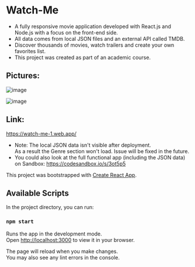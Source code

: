 # Watch-Me

* A fully responsive movie application developed with React.js and Node.js with a focus on the front-end side.
* All data comes from local JSON files and an external API called TMDB.
* Discover thousands of movies, watch trailers and create your own favorites list.
* This project was created as part of an academic course.

## Pictures:

![image](https://user-images.githubusercontent.com/94289687/183048608-9352db05-5c84-4790-b3ed-01e369d2a252.png)

![image](https://user-images.githubusercontent.com/94289687/183048445-3c546be5-7cd3-479d-867a-774578d7954b.png)




## Link:
https://watch-me-1.web.app/
* Note: The local JSON data isn't visible after deployment.\
  As a result the Genre section won't load. Issue will be fixed in the future. 
* You could also look at the full functional app (including the JSON data) on Sandbox: https://codesandbox.io/s/3ot5p5

This project was bootstrapped with [Create React App](https://github.com/facebook/create-react-app).

## Available Scripts

In the project directory, you can run:

### `npm start`

Runs the app in the development mode.\
Open [http://localhost:3000](http://localhost:3000) to view it in your browser.

The page will reload when you make changes.\
You may also see any lint errors in the console.

